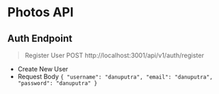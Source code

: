 # Photos API

## Auth Endpoint

> Register User
> POST http://localhost:3001/api/v1/auth/register

* Create New User
* Request Body
`{
    "username": "danuputra",
    "email": "danuputra",
    "password": "danuputra"
}
`
